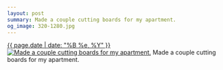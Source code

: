```yaml
---
layout: post
summary: Made a couple cutting boards for my apartment.
og_image: 320-1280.jpg
---
```


<p>
  <time><a href="/320">{{ page.date | date: "%B %e, %Y" }}</a></time>
  <a href="/320"><img src="{{ site.assets_url }}/320-640.jpg" srcset="{{ site.assets_url }}/320-1280.jpg 1280w, {{ site.assets_url }}/320-960.jpg 960w, {{ site.assets_url }}/320-640.jpg 640w, {{ site.assets_url }}/320-320.jpg 320w" sizes="(min-width: 700px) 50vw, calc(100vw - 2rem)" alt="Made a couple cutting boards for my apartment." /></a>
  <span>Made a couple cutting boards for my apartment.</span>
</p>
